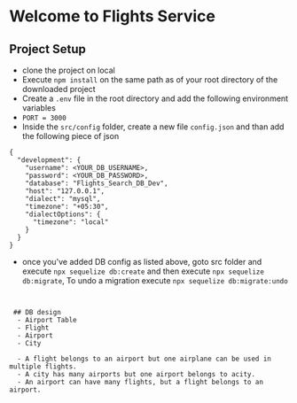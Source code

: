 # Welcome to Flights Service


## Project Setup
- clone the project on local
- Execute `npm install` on the same path as of your root directory of the downloaded project
- Create a `.env` file in the root directory and add the following environment variables
 - `PORT = 3000`
- Inside the `src/config` folder, create a new file `config.json` and than add the following piece of json

```
{
  "development": {
    "username": <YOUR_DB_USERNAME>,
    "password": <YOUR_DB_PASSWORD>,
    "database": "Flights_Search_DB_Dev",
    "host": "127.0.0.1",
    "dialect": "mysql",
    "timezone": "+05:30", 
    "dialectOptions": {
      "timezone": "local"
    } 
  }
}
```
- once you've added DB config as listed above, goto src folder and execute `npx sequelize db:create`
and then execute `npx sequelize db:migrate`, To undo a migration execute `npx sequelize db:migrate:undo`
```
 

 ## DB design
  - Airport Table
  - Flight
  - Airport
  - City

  - A flight belongs to an airport but one airplane can be used in multiple flights.
  - A city has many airports but one airport belongs to acity.
  - An airport can have many flights, but a flight belongs to an airport.
  